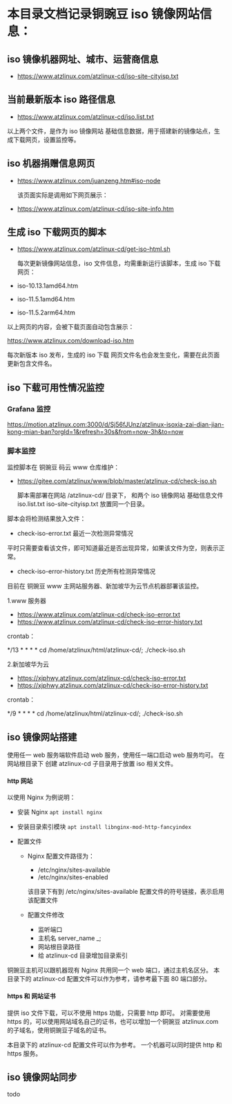# 本目录文档记录铜豌豆 iso 镜像网站信息：

## iso 镜像机器网址、城市、运营商信息
- https://www.atzlinux.com/atzlinux-cd/iso-site-cityisp.txt

## 当前最新版本 iso 路径信息
- https://www.atzlinux.com/atzlinux-cd/iso.list.txt

以上两个文件，是作为 iso 镜像网站 基础信息数据，用于搭建新的镜像站点，生成下载网页，设置监控等。

## iso 机器捐赠信息网页
- https://www.atzlinux.com/juanzeng.htm#iso-node

  该页面实际是调用如下网页展示：

- https://www.atzlinux.com/atzlinux-cd/iso-site-info.htm

## 生成 iso 下载网页的脚本
- https://www.atzlinux.com/atzlinux-cd/get-iso-html.sh

  每次更新镜像网站信息，iso 文件信息，均需重新运行该脚本，生成 iso 下载网页：

- iso-10.13.1amd64.htm

- iso-11.5.1amd64.htm

- iso-11.5.2arm64.htm

以上网页的内容，会被下载页面自动包含展示：

https://www.atzlinux.com/download-iso.htm

每次新版本 iso 发布，生成的 iso 下载 网页文件名也会发生变化，需要在此页面更新包含文件名。


##  iso 下载可用性情况监控

### Grafana 监控
https://motion.atzlinux.com:3000/d/Sj56fJUnz/atzlinux-isoxia-zai-dian-jian-kong-mian-ban?orgId=1&refresh=30s&from=now-3h&to=now

### 脚本监控
监控脚本在 铜豌豆 码云 www 仓库维护：
- https://gitee.com/atzlinux/www/blob/master/atzlinux-cd/check-iso.sh

  脚本需部署在网站 /atzlinux-cd/ 目录下， 和两个 iso 镜像网站 基础信息文件 iso.list.txt iso-site-cityisp.txt 放置同一个目录。

脚本会将检测结果放入文件：
- check-iso-error.txt 最近一次检测异常情况

平时只需要查看该文件，即可知道最近是否出现异常，如果该文件为空，则表示正常。

- check-iso-error-history.txt 历史所有检测异常情况

目前在 铜豌豆 www 主网站服务器、新加坡华为云节点机器部署该监控。

1.www 服务器
- https://www.atzlinux.com/atzlinux-cd/check-iso-error.txt
- https://www.atzlinux.com/atzlinux-cd/check-iso-error-history.txt

crontab：

*/13 * * * * cd /home/atzlinux/html/atzlinux-cd/; ./check-iso.sh

2.新加坡华为云

- https://xjphwy.atzlinux.com/atzlinux-cd/check-iso-error.txt
- https://xjphwy.atzlinux.com/atzlinux-cd/check-iso-error-history.txt

crontab：

*/9 * * * * cd /home/atzlinux/html/atzlinux-cd/; ./check-iso.sh

## iso 镜像网站搭建
使用任一 web 服务端软件启动 web 服务，使用任一端口启动 web 服务均可。
在网站根目录下 创建 atzlinux-cd 子目录用于放置 iso 相关文件。

#### http 网站
以使用 Nginx 为例说明：

- 安装 Nginx
  `apt install nginx`

- 安装目录索引模块
  `apt install libnginx-mod-http-fancyindex`

- 配置文件

  - Nginx 配置文件路径为：
    - /etc/nginx/sites-available
    - /etc/nginx/sites-enabled

    该目录下有到 /etc/nginx/sites-available 配置文件的符号链接，表示启用该配置文件

  - 配置文件修改

    - 监听端口
    - 主机名 server_name _;
    - 网站根目录路径
    - 给 atzlinux-cd 目录增加目录索引

铜豌豆主机可以跟机器现有 Nginx 共用同一个 web 端口，通过主机名区分。
本目录下的 atzlinux-cd 配置文件可以作为参考，请参考最下面 80 端口部分。

#### https 和 网站证书
提供 iso 文件下载，可以不使用 https 功能，只需要 http 即可。
对需要使用 https 的，可以使用网站域名自己的证书，也可以增加一个铜豌豆 atzlinux.com 的子域名，使用铜豌豆子域名的证书。

本目录下的 atzlinux-cd 配置文件可以作为参考。
一个机器可以同时提供 http 和 https 服务。

## iso 镜像网站同步
todo
